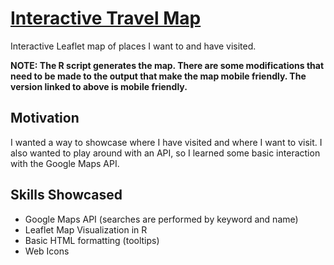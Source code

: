 # [Interactive Travel Map](http://www-personal.umd.umich.edu/~atseewal/vacamap.html "Interactive Travel Map")
Interactive Leaflet map of places I want to and have visited.

**NOTE: The R script generates the map. There are some modifications that need to be made to the output that make the map mobile friendly. The version linked to above is mobile friendly.**

## Motivation
I wanted a way to showcase where I have visited and where I want to visit. I also wanted to play around with an API, so I learned some basic interaction with the Google Maps API.

## Skills Showcased
* Google Maps API (searches are performed by keyword and name)
* Leaflet Map Visualization in R
* Basic HTML formatting (tooltips)
* Web Icons
